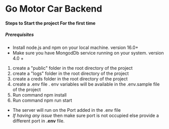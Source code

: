 # Go Motor Car Backend

#### Steps to Start the project For the first time

##### Prerequisites

- Install node.js and npm on your local machine. version 16.0+
- Make sure you have MongodDb service running on your system. version 4.0 +

1. create a "public" folder in the root directory of the project
2. create a "logs" folder in the root directory of the project
3. create a creds folder in the root directory of the project
4. create a .env file . env variables will be available in the .env.sample file of the project
5. Run command npm install
6. Run command npm run start

- The server will run on the Port added in the .env file
- _If having any issue_ then make sure port is not occupied else provide a different port in **.env** file.
